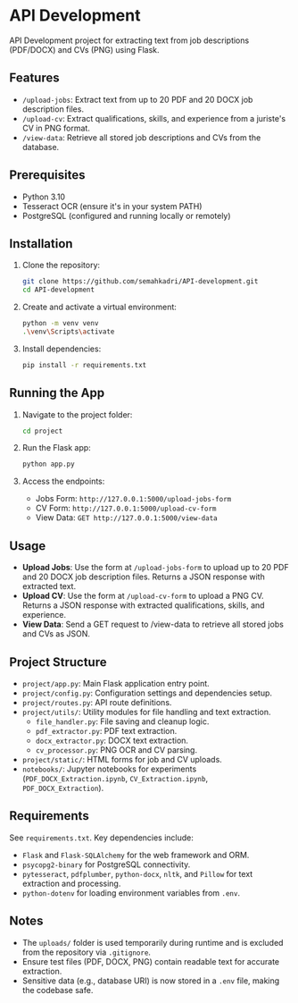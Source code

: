 # API Development

API Development project for extracting text from job descriptions (PDF/DOCX) and CVs (PNG) using Flask.

## Features

- `/upload-jobs`: Extract text from up to 20 PDF and 20 DOCX job description files.
- `/upload-cv`: Extract qualifications, skills, and experience from a juriste's CV in PNG format.
- `/view-data`: Retrieve all stored job descriptions and CVs from the database.


## Prerequisites

- Python 3.10
- Tesseract OCR (ensure it's in your system PATH)
- PostgreSQL (configured and running locally or remotely)

## Installation

1. Clone the repository:
   ```bash
   git clone https://github.com/semahkadri/API-development.git
   cd API-development
   ```

2. Create and activate a virtual environment:
   ```bash
   python -m venv venv
   .\venv\Scripts\activate
   ```

3. Install dependencies:
   ```bash
   pip install -r requirements.txt
   ```

## Running the App

1. Navigate to the project folder:
   ```bash
   cd project
   ```

2. Run the Flask app:
   ```bash
   python app.py
   ```

3. Access the endpoints:
   - Jobs Form: `http://127.0.0.1:5000/upload-jobs-form`
   - CV Form: `http://127.0.0.1:5000/upload-cv-form`
   - View Data: `GET http://127.0.0.1:5000/view-data`

## Usage

- **Upload Jobs**: Use the form at `/upload-jobs-form` to upload up to 20 PDF and 20 DOCX job description files. Returns a JSON response with extracted text.
- **Upload CV**: Use the form at `/upload-cv-form` to upload a PNG CV. Returns a JSON response with extracted qualifications, skills, and experience.
- **View Data**: Send a GET request to /view-data to retrieve all stored jobs and CVs as JSON.

## Project Structure

- `project/app.py`: Main Flask application entry point.
- `project/config.py`: Configuration settings and dependencies setup.
- `project/routes.py`: API route definitions.
- `project/utils/`: Utility modules for file handling and text extraction.
  - `file_handler.py`: File saving and cleanup logic.
  - `pdf_extractor.py`: PDF text extraction.
  - `docx_extractor.py`: DOCX text extraction.
  - `cv_processor.py`: PNG OCR and CV parsing.
- `project/static/`: HTML forms for job and CV uploads.
- `notebooks/`: Jupyter notebooks for experiments (`PDF_DOCX_Extraction.ipynb`, `CV_Extraction.ipynb`, `PDF_DOCX_Extraction`).

## Requirements
See `requirements.txt`. Key dependencies include:

- `Flask` and `Flask-SQLAlchemy` for the web framework and ORM.
- `psycopg2-binary` for PostgreSQL connectivity.
- `pytesseract`, `pdfplumber`, `python-docx`, `nltk`, and `Pillow` for text extraction and processing.
- `python-dotenv` for loading environment variables from `.env`.

## Notes

- The `uploads/` folder is used temporarily during runtime and is excluded from the repository via `.gitignore`.
- Ensure test files (PDF, DOCX, PNG) contain readable text for accurate extraction.
- Sensitive data (e.g., database URI) is now stored in a `.env` file, making the codebase safe.
